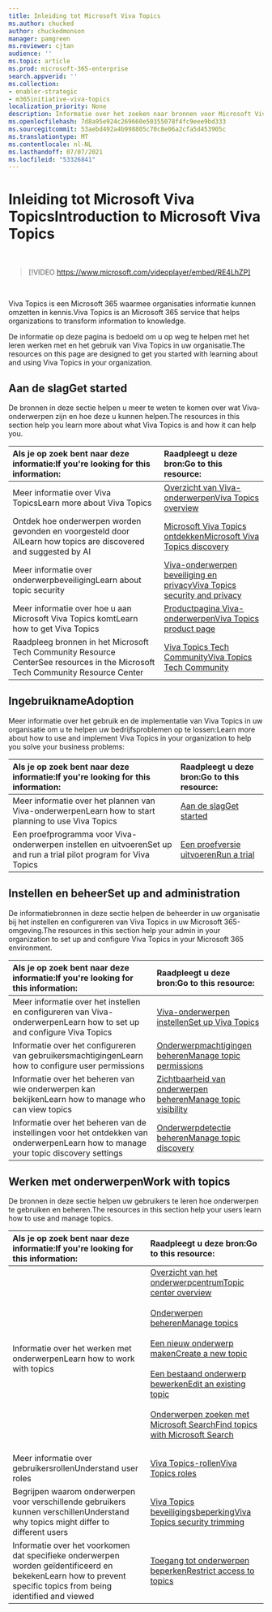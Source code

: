 ```yaml
---
title: Inleiding tot Microsoft Viva Topics
ms.author: chucked
author: chuckedmonson
manager: pamgreen
ms.reviewer: cjtan
audience: ''
ms.topic: article
ms.prod: microsoft-365-enterprise
search.appverid: ''
ms.collection:
- enabler-strategic
- m365initiative-viva-topics
localization_priority: None
description: Informatie over het zoeken naar bronnen voor Microsoft Viva Topics.
ms.openlocfilehash: 7d8a95e924c269660e50355078f4fc9eee9bd333
ms.sourcegitcommit: 53aebd492a4b998805c70c8e06a2cfa5d453905c
ms.translationtype: MT
ms.contentlocale: nl-NL
ms.lasthandoff: 07/07/2021
ms.locfileid: "53326841"
---
```

# <a name="introduction-to-microsoft-viva-topics"></a><span data-ttu-id="4ae89-103">Inleiding tot Microsoft Viva Topics</span><span class="sxs-lookup"><span data-stu-id="4ae89-103">Introduction to Microsoft Viva Topics</span></span>

</br>

> [!VIDEO https://www.microsoft.com/videoplayer/embed/RE4LhZP]  

</br>


<span data-ttu-id="4ae89-104">Viva Topics is een Microsoft 365 waarmee organisaties informatie kunnen omzetten in kennis.</span><span class="sxs-lookup"><span data-stu-id="4ae89-104">Viva Topics is an Microsoft 365 service that helps organizations to transform information to knowledge.</span></span>

<span data-ttu-id="4ae89-105">De informatie op deze pagina is bedoeld om u op weg te helpen met het leren werken met en het gebruik van Viva Topics in uw organisatie.</span><span class="sxs-lookup"><span data-stu-id="4ae89-105">The resources on this page are designed to get you started with learning about and using Viva Topics in your organization.</span></span>

## <a name="get-started"></a><span data-ttu-id="4ae89-106">Aan de slag</span><span class="sxs-lookup"><span data-stu-id="4ae89-106">Get started</span></span>

<span data-ttu-id="4ae89-107">De bronnen in deze sectie helpen u meer te weten te komen over wat Viva-onderwerpen zijn en hoe deze u kunnen helpen.</span><span class="sxs-lookup"><span data-stu-id="4ae89-107">The resources in this section help you learn more about what Viva Topics is and how it can help you.</span></span>

| <span data-ttu-id="4ae89-108">Als je op zoek bent naar deze informatie:</span><span class="sxs-lookup"><span data-stu-id="4ae89-108">If you're looking for this information:</span></span> | <span data-ttu-id="4ae89-109">Raadpleegt u deze bron:</span><span class="sxs-lookup"><span data-stu-id="4ae89-109">Go to this resource:</span></span> |
|:-----|:-----|
|<span data-ttu-id="4ae89-110">Meer informatie over Viva Topics</span><span class="sxs-lookup"><span data-stu-id="4ae89-110">Learn more about Viva Topics</span></span>|[<span data-ttu-id="4ae89-111">Overzicht van Viva-onderwerpen</span><span class="sxs-lookup"><span data-stu-id="4ae89-111">Viva Topics overview</span></span>](topic-experiences-overview.md)|
|<span data-ttu-id="4ae89-112">Ontdek hoe onderwerpen worden gevonden en voorgesteld door AI</span><span class="sxs-lookup"><span data-stu-id="4ae89-112">Learn how topics are discovered and suggested by AI</span></span>|[<span data-ttu-id="4ae89-113">Microsoft Viva Topics ontdekken</span><span class="sxs-lookup"><span data-stu-id="4ae89-113">Microsoft Viva Topics discovery</span></span>](topic-experiences-discovery.md)|
|<span data-ttu-id="4ae89-114">Meer informatie over onderwerpbeveiliging</span><span class="sxs-lookup"><span data-stu-id="4ae89-114">Learn about topic security</span></span>|[<span data-ttu-id="4ae89-115">Viva-onderwerpen beveiliging en privacy</span><span class="sxs-lookup"><span data-stu-id="4ae89-115">Viva Topics security and privacy</span></span>](topic-experiences-security-privacy.md)|
|<span data-ttu-id="4ae89-116">Meer informatie over hoe u aan Microsoft Viva Topics komt</span><span class="sxs-lookup"><span data-stu-id="4ae89-116">Learn how to get Viva Topics</span></span>|[<span data-ttu-id="4ae89-117">Productpagina Viva-onderwerpen</span><span class="sxs-lookup"><span data-stu-id="4ae89-117">Viva Topics product page</span></span>](https://www.microsoft.com/microsoft-viva/topics?activetab=pivot%3aoverviewtab)|
|<span data-ttu-id="4ae89-118">Raadpleeg bronnen in het Microsoft Tech Community Resource Center</span><span class="sxs-lookup"><span data-stu-id="4ae89-118">See resources in the Microsoft Tech Community Resource Center</span></span>|[<span data-ttu-id="4ae89-119">Viva Topics Tech Community</span><span class="sxs-lookup"><span data-stu-id="4ae89-119">Viva Topics Tech Community</span></span>](https://resources.techcommunity.microsoft.com/viva-topics/)|



## <a name="adoption"></a><span data-ttu-id="4ae89-120">Ingebruikname</span><span class="sxs-lookup"><span data-stu-id="4ae89-120">Adoption</span></span>

<span data-ttu-id="4ae89-121">Meer informatie over het gebruik en de implementatie van Viva Topics in uw organisatie om u te helpen uw bedrijfsproblemen op te lossen:</span><span class="sxs-lookup"><span data-stu-id="4ae89-121">Learn more about how to use and implement Viva Topics in your organization to help you solve your business problems:</span></span> 

| <span data-ttu-id="4ae89-122">Als je op zoek bent naar deze informatie:</span><span class="sxs-lookup"><span data-stu-id="4ae89-122">If you're looking for this information:</span></span> | <span data-ttu-id="4ae89-123">Raadpleegt u deze bron:</span><span class="sxs-lookup"><span data-stu-id="4ae89-123">Go to this resource:</span></span> |
|:-----|:-----|
|<span data-ttu-id="4ae89-124">Meer informatie over het plannen van Viva-onderwerpen</span><span class="sxs-lookup"><span data-stu-id="4ae89-124">Learn how to start planning to use Viva Topics</span></span> |[<span data-ttu-id="4ae89-125">Aan de slag</span><span class="sxs-lookup"><span data-stu-id="4ae89-125">Get started</span></span>](topics-adoption-getstarted.md)|  
|<span data-ttu-id="4ae89-126">Een proefprogramma voor Viva-onderwerpen instellen en uitvoeren</span><span class="sxs-lookup"><span data-stu-id="4ae89-126">Set up and run a trial pilot program for Viva Topics</span></span> |[<span data-ttu-id="4ae89-127">Een proefversie uitvoeren</span><span class="sxs-lookup"><span data-stu-id="4ae89-127">Run a trial</span></span>](trial-topics.md)|

## <a name="set-up-and-administration"></a><span data-ttu-id="4ae89-128">Instellen en beheer</span><span class="sxs-lookup"><span data-stu-id="4ae89-128">Set up and administration</span></span>

<span data-ttu-id="4ae89-129">De informatiebronnen in deze sectie helpen de beheerder in uw organisatie bij het instellen en configureren van Viva Topics in uw Microsoft 365-omgeving.</span><span class="sxs-lookup"><span data-stu-id="4ae89-129">The resources in this section help your admin in your organization to set up and configure Viva Topics in your Microsoft 365 environment.</span></span>

| <span data-ttu-id="4ae89-130">Als je op zoek bent naar deze informatie:</span><span class="sxs-lookup"><span data-stu-id="4ae89-130">If you're looking for this information:</span></span> | <span data-ttu-id="4ae89-131">Raadpleegt u deze bron:</span><span class="sxs-lookup"><span data-stu-id="4ae89-131">Go to this resource:</span></span> |
|:-----|:-----|
|<span data-ttu-id="4ae89-132">Meer informatie over het instellen en configureren van Viva-onderwerpen</span><span class="sxs-lookup"><span data-stu-id="4ae89-132">Learn how to set up and configure Viva Topics</span></span>|[<span data-ttu-id="4ae89-133">Viva-onderwerpen instellen</span><span class="sxs-lookup"><span data-stu-id="4ae89-133">Set up Viva Topics</span></span>](set-up-topic-experiences.md)|
|<span data-ttu-id="4ae89-134">Informatie over het configureren van gebruikersmachtigingen</span><span class="sxs-lookup"><span data-stu-id="4ae89-134">Learn how to configure user permissions</span></span>|[<span data-ttu-id="4ae89-135">Onderwerpmachtigingen beheren</span><span class="sxs-lookup"><span data-stu-id="4ae89-135">Manage topic permissions</span></span>](topic-experiences-user-permissions.md)|
|<span data-ttu-id="4ae89-136">Informatie over het beheren van wie onderwerpen kan bekijken</span><span class="sxs-lookup"><span data-stu-id="4ae89-136">Learn how to manage who can view topics</span></span>|[<span data-ttu-id="4ae89-137">Zichtbaarheid van onderwerpen beheren</span><span class="sxs-lookup"><span data-stu-id="4ae89-137">Manage topic visibility</span></span>](topic-experiences-knowledge-rules.md)|
|<span data-ttu-id="4ae89-138">Informatie over het beheren van de instellingen voor het ontdekken van onderwerpen</span><span class="sxs-lookup"><span data-stu-id="4ae89-138">Learn how to manage your topic discovery settings</span></span>|[<span data-ttu-id="4ae89-139">Onderwerpdetectie beheren</span><span class="sxs-lookup"><span data-stu-id="4ae89-139">Manage topic discovery</span></span>](topic-experiences-discovery.md)|

## <a name="work-with-topics"></a><span data-ttu-id="4ae89-140">Werken met onderwerpen</span><span class="sxs-lookup"><span data-stu-id="4ae89-140">Work with topics</span></span>

<span data-ttu-id="4ae89-141">De bronnen in deze sectie helpen uw gebruikers te leren hoe onderwerpen te gebruiken en beheren.</span><span class="sxs-lookup"><span data-stu-id="4ae89-141">The resources in this section help your users learn how to use and manage topics.</span></span>

| <span data-ttu-id="4ae89-142">Als je op zoek bent naar deze informatie:</span><span class="sxs-lookup"><span data-stu-id="4ae89-142">If you're looking for this information:</span></span> | <span data-ttu-id="4ae89-143">Raadpleegt u deze bron:</span><span class="sxs-lookup"><span data-stu-id="4ae89-143">Go to this resource:</span></span> |
|:-----|:-----|
|<span data-ttu-id="4ae89-144">Informatie over het werken met onderwerpen</span><span class="sxs-lookup"><span data-stu-id="4ae89-144">Learn how to work with topics</span></span>|[<span data-ttu-id="4ae89-145">Overzicht van het onderwerpcentrum</span><span class="sxs-lookup"><span data-stu-id="4ae89-145">Topic center overview</span></span>](topic-center-overview.md)<br><br>[<span data-ttu-id="4ae89-146">Onderwerpen beheren</span><span class="sxs-lookup"><span data-stu-id="4ae89-146">Manage topics</span></span>](manage-topics.md)<br><br>[<span data-ttu-id="4ae89-147">Een nieuw onderwerp maken</span><span class="sxs-lookup"><span data-stu-id="4ae89-147">Create a new topic</span></span>](create-a-topic.md)<br><br>[<span data-ttu-id="4ae89-148">Een bestaand onderwerp bewerken</span><span class="sxs-lookup"><span data-stu-id="4ae89-148">Edit an existing topic</span></span>](edit-a-topic.md)<br><br>[<span data-ttu-id="4ae89-149">Onderwerpen zoeken met Microsoft Search</span><span class="sxs-lookup"><span data-stu-id="4ae89-149">Find topics with Microsoft Search</span></span>](search.md)<br><br>|
|<span data-ttu-id="4ae89-150">Meer informatie over gebruikersrollen</span><span class="sxs-lookup"><span data-stu-id="4ae89-150">Understand user roles</span></span>|[<span data-ttu-id="4ae89-151">Viva Topics-rollen</span><span class="sxs-lookup"><span data-stu-id="4ae89-151">Viva Topics roles</span></span>](topic-experiences-roles.md)|
|<span data-ttu-id="4ae89-152">Begrijpen waarom onderwerpen voor verschillende gebruikers kunnen verschillen</span><span class="sxs-lookup"><span data-stu-id="4ae89-152">Understand why topics might differ to different users</span></span>|[<span data-ttu-id="4ae89-153">Viva Topics beveiligingsbeperking</span><span class="sxs-lookup"><span data-stu-id="4ae89-153">Viva Topics security trimming</span></span>](topic-experiences-security-trimming.md)|
|<span data-ttu-id="4ae89-154">Informatie over het voorkomen dat specifieke onderwerpen worden geïdentificeerd en bekeken</span><span class="sxs-lookup"><span data-stu-id="4ae89-154">Learn how to prevent specific topics from being identified and viewed</span></span>|[<span data-ttu-id="4ae89-155">Toegang tot onderwerpen beperken</span><span class="sxs-lookup"><span data-stu-id="4ae89-155">Restrict access to topics</span></span>](restrict-access-to-topics.md)|




